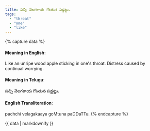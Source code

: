 ```yaml
---
title: పచ్చి వెలగకాయ గొంతున పడ్డట్టు.
tags:
  - "throat"
  - "one"
  - "like"
---
```


{% capture data %}
#### Meaning in English:
Like an unripe wood apple sticking in one's throat.
Distress caused by continual worrying.

#### Meaning in Telugu:
పచ్చి వెలగకాయ గొంతున పడ్డట్టు.

#### English Transliteration:
pachchi velagakaaya goMtuna paDDaTTu.
{% endcapture %}

{{ data | markdownify }}

